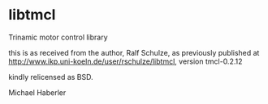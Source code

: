 # libtmcl
Trinamic motor control library

this is as received from the author, Ralf Schulze, as previously published at http://www.ikp.uni-koeln.de/user/rschulze/libtmcl, version tmcl-0.2.12

kindly relicensed as BSD.

Michael Haberler

